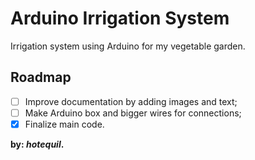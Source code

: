 # Arduino Irrigation System
Irrigation system using Arduino for my vegetable garden.

## Roadmap
- [ ] Improve documentation by adding images and text;
- [ ] Make Arduino box and bigger wires for connections;
- [X] Finalize main code.

**by: *hotequil*.**

